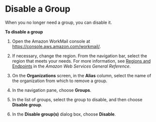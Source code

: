 # Disable a Group<a name="remove_group"></a>

When you no longer need a group, you can disable it\.

**To disable a group**

1. Open the Amazon WorkMail console at [https://console\.aws\.amazon\.com/workmail/](https://console.aws.amazon.com/workmail/)\.

1. If necessary, change the region\. From the navigation bar, select the region that meets your needs\. For more information, see [Regions and Endpoints](http://docs.aws.amazon.com/general/latest/gr/index.html?rande.html) in the *Amazon Web Services General Reference*\.

1. On the **Organizations** screen, in the **Alias** column, select the name of the organization from which to remove a group\.

1. In the navigation pane, choose **Groups**\.

1. In the list of groups, select the group to disable, and then choose **Disable group**\.

1. In the **Disable group\(s\)** dialog box, choose **Disable**\.